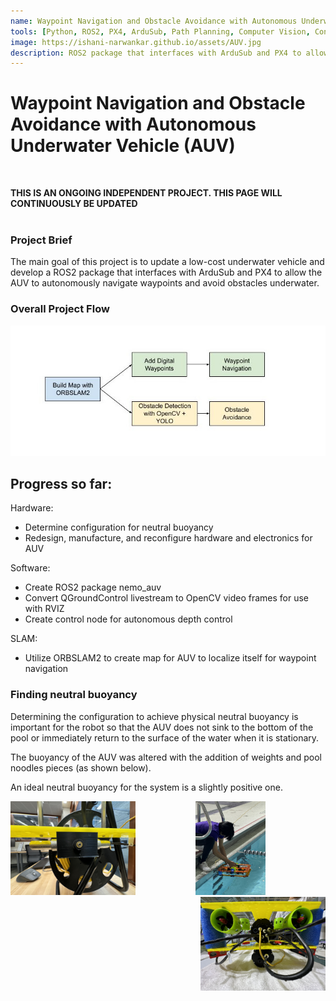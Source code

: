 ```yaml
---
name: Waypoint Navigation and Obstacle Avoidance with Autonomous Underwater Vehicle (AUV)
tools: [Python, ROS2, PX4, ArduSub, Path Planning, Computer Vision, Controls]
image: https://ishani-narwankar.github.io/assets/AUV.jpg
description: ROS2 package that interfaces with ArduSub and PX4 to allow an AUV to autonomously navigate waypoints and avoid obstacles under water.
---
```

# Waypoint Navigation and Obstacle Avoidance with Autonomous Underwater Vehicle (AUV)
<br>

**THIS IS AN ONGOING INDEPENDENT PROJECT. THIS PAGE WILL CONTINUOUSLY BE UPDATED**
<br>
<br>

### **Project Brief**
The main goal of this project is to update a low-cost underwater vehicle and develop a ROS2 package that interfaces with ArduSub and PX4 to allow the AUV to autonomously navigate waypoints and avoid obstacles underwater.
<br>
<!-- project flow section here: map building -> digital waypoint -> waypoint navigation -> obstacle avoidance -->

### **Overall Project Flow**
![project_flow](../assets/AUV_flowchart.jpg)

## **Progress so far:**
Hardware:
- Determine configuration for neutral buoyancy
- Redesign, manufacture, and reconfigure hardware and electronics for AUV

Software:

- Create ROS2 package nemo_auv
- Convert QGroundControl livestream to OpenCV video frames for use with RVIZ
- Create control node for autonomous depth control

SLAM:

- Utilize ORBSLAM2 to create map for AUV to localize itself for waypoint navigation




### **Finding neutral buoyancy**
Determining the configuration to achieve physical neutral buoyancy is important for the robot so that the AUV does not sink to the bottom of the pool or immediately return to the surface of the water when it is stationary.

The buoyancy of the AUV was altered with the addition of weights and pool noodles pieces (as shown below). 

An ideal neutral buoyancy for the system is a slightly positive one.

<!-- ![image alt ><](../assets/new_float.jpg) -->
<!-- <img style="float: left;" src="../assets/weights.jpg">
<img style="float: center;" src="../assets/new_float.jpg">
<img style="float: right;" src="../assets/float.jpg"> -->
<p align="center">
      <img src="../assets/weights.jpg" align="left" style="height: 150px">
      <img src="../assets/new_float.jpg" style="height: 150px">
      <img src="../assets/float.jpg" align="right" style="height: 150px">
</p>